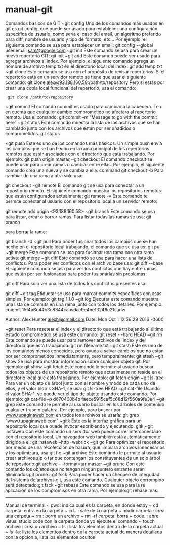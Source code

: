 # manual-git

Comandos básicos de GIT
~git config
Uno de los comandos más usados en git es git config, que puede ser usado para establecer una configuración específica de usuario, como sería el caso del email, un algoritmo preferido para diff, nombre de usuario y tipo de formato, etc… Por ejemplo, el siguiente comando se usa para establecer un email:
git config --global user.email sam@google.com
~git init
Este comando se usa para crear un nuevo repertorio GIT:
git init
~git add
Este comando puede ser usado para agregar archivos al index. Por ejemplo, el siguiente comando agrega un nombre de archivo temp.txt en el directorio local del index:
git add temp.txt
~git clone
Este comando se usa con el propósito de revisar repertorios. Si el repertorio está en un servidor remoto se tiene que usar el siguiente comando:
git clone alex@93.188.160.58:/path/to/repository
Pero si estás por crear una copia local funcional del repertorio, usa el comando:

     git clone /path/to/repository

~git commit
El comando commit es usado para cambiar a la cabecera. Ten en cuenta que cualquier cambio comprometido no afectara al repertorio remoto. Usa el comando:
git commit –m “Message to go with the commit here”
~git status
Este comando muestra la lista de los archivos que se han cambiado junto con los archivos que están por ser añadidos o comprometidos.
git status

~git push
Este es uno de los comandos más básicos. Un simple push envía los cambios que se han hecho en la rama principal de los repertorios remotos que están asociados con el directorio que está trabajando. Por ejemplo:
git push  origin master
~git checkout
El comando checkout se puede usar para crear ramas o cambiar entre ellas. Por ejemplo, el siguiente comando crea una nueva y se cambia a ella:
command git checkout -b <banch-name>
Para cambiar de una rama a otra solo usa:

git checkout <branch-name>
~git remote
El comando git se usa para conectar a un repositorio remoto. El siguiente comando muestra los repositorios remotos que están configurados actualmente:
git remote -v
Este comando te permite conectar al usuario con el repositorio local a un servidor remoto:

git remote add origin <93.188.160.58>
~git branch
Este comando se usa para listar, crear o borrar ramas. Para listar todas las ramas se usa:
git branch

para borrar la rama:

git branch -d <branch-name>
~git pull
Para poder fusionar todos los cambios que se han hecho en el repositorio local trabajando, el comando que se usa es:
git pull
~git merge
Este comando se usa para fusionar una rama con otra rama activa:
git merge <branch-name>
~git diff
Este comando se usa para hacer una lista de conflictos. Para poder ver conflictos con el archivo base usa:
git diff --base <file-name>
El siguiente comando se usa para ver los conflictos que hay entre ramas que están por ser fusionadas para poder fusionarlas sin problemas:

git diff <source-branch> <target-branch>
Para solo ver una lista de todos los conflictos presentes usa:

git diff
~git tag
Etiquetar se usa para marcar commits específicos con asas simples. Por ejemplo:
git tag 1.1.0 <instert-commitID-here>
~git log
Ejecutar este comando muestra una lista de commits en una rama junto con todos los detalles. Por ejemplo:
commit 15f4b6c44b3c8344caasdac9e4be13246e21sadw

Author: Alex Hunter <alexh@gmail.com>
Date:   Mon Oct 1 12:56:29 2016 -0600

~git reset
Para resetear el index y el directorio que está trabajando al último estado comprometido se usa este comando:
git reset - -hard HEAD
~git rm
Este comando se puede usar para remover archivos del index y del directorio que está trabajando:
git rm filename.txt
~git stash
Este es uno de los comandos menos conocidos, pero ayuda a salvar cambios que no están por ser comprometidos inmediatamente, pero temporalmente:
git stash
~git show
Se usa para mostrar información sobre cualquier objeto git. Por ejemplo:
git show
~git fetch
Este comando le permite al usuario buscar todos los objetos de un repositorio remoto que actualmente no reside en el directorio local que está trabajando. Por ejemplo:
git fetch origin
~git ls-tree
Para ver un objeto de árbol junto con el nombre y modo de cada uno de ellos, y el valor blob´s SHA-1, se usa:
git ls-tree HEAD
~git cat-file
Usando el valor SHA-1, se puede ver el tipo de objeto usando este comando. Por ejemplo:
git cat-file –p d670460b4b4aece5915caf5c68d12f560a9fe3e4
~git grep
Este comando le permite al usuario buscar en los árboles de contenido cualquier frase o palabra. Por ejemplo, para buscar por www.tupaginaweb.com en todos los archivos se usaría:
git grep “www.tupaginaweb.com”
~gitk
Este es la interfaz gráfica para un repositorio local que puede invocar escribiendo y ejecutando:
gitk
~git instaweb
Con este comando un servidor web puede correr interconectado con el repositorio local. Un navegador web también está automáticamente dirigido a el:
git instaweb –http=webrick
~git gc
Para optimizar el repositorio por medio de una recolección de basura, que limpiara archivos innecesarios y los optimizara, usa:git hc
~git archive
Este comando le permite al usuario crear archivos zip o tar que contengan los constituyentes de un solo árbol de repositorio:git archive – -format=tar master
~git prune
Con este comando los objetos que no tengan ningún puntero entrante serán eliminados:git prune
~git fsck
Para poder hacer un chequeo de integridad del sistema de archivos git, usa este comando. Cualquier objeto corrompido será detectado:git fsck
~git rebase
Este comando se usa para la re aplicación de los compromisos en otra rama. Por ejemplo:git rebase mas.

--------

Manual de terminal
~ pwd: indica cual es la carpeta, en donde estoy
~ cd carpeta: entra en la carpeta
~ cd.. : sale de la carpeta
~ mkdir carpeta : crea una carpeta
~ rm : borra un archivo
~ rm -rf carpeta: borra 
~ code. : abre visual studio code con la carpeta donde yo ejecute el comando
~ touch archivo : crea un archivo
~ ls : lista los elemntos dentro de la carpeta actual
~ ls -la: lista los elementos dentro de la carpeta actual de manera detallada con la opcion a, lista los elementos ocultos